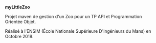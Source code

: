 **myLittleZoo**

Projet maven de gestion d'un Zoo pour un TP API et Programmation Orientée Objet.

Réalisé à l'ENSIM (École Nationale Supérieure D'Ingénieurs du Mans) en Octobre 2018.
